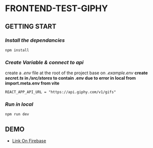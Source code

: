 # FRONTEND-TEST-GIPHY

## **GETTING START**

### _Install the dependancies_

```
npm install
```

### _Create Variable & connect to api_

create a _.env_ file at the root of the project base on _.example.env_
**create _secret.ts_ in _/src/stores_ to contain .env due to error in local from import.meta.env from vite**

```
REACT_APP_API_URL = "https://api.giphy.com/v1/gifs"
```

### _Run in local_

```
npm run dev
```

## DEMO

- [Link On Firebase](https://frontend-reactts-giphy.web.app/)
